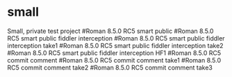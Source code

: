# small
Small, private test project
#Roman 8.5.0 RC5 smart public
#Roman 8.5.0 RC5 smart public fiddler interception
#Roman 8.5.0 RC5 smart public fiddler interception take1
#Roman 8.5.0 RC5 smart public fiddler interception take2
#Roman 8.5.0 RC5 smart public fiddler interception HF1
#Roman 8.5.0 RC5 commit comment
#Roman 8.5.0 RC5 commit comment take1
#Roman 8.5.0 RC5 commit comment take2
#Roman 8.5.0 RC5 commit comment take3
